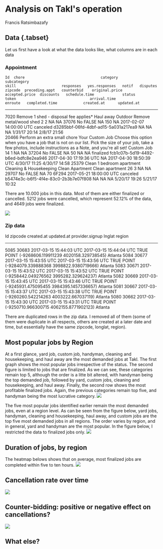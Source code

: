 # Analysis on Takl's operation
Francis Ratsimbazafy  



## Data {.tabset}

Let us first have a look at what the data looks like, what columns are in each data

### Appointment

    Id  chore                                   category                  subcategory                                                                                                                                                         skill                     responses   yes.responses   notif   disputes   zipcode  preceding.appt   counterbid    original.price   accepted.price  discounts   schedule.time             status      token                                  arrival.time              enroute   completed.time            created.at      updated.at    
------  --------------------------------------  ------------------------  ------------------------------------------------------------------------------------------------------------------------------------------------------------------  -----------------------  ----------  --------------  ------  ---------  --------  ---------------  -----------  ---------------  ---------------  ----------  ------------------------  ----------  -------------------------------------  ------------------------  --------  ------------------------  --------------  --------------
  7020  Remove 1 shed - disposal fee applies*   Haul away                 Outdoor                                                                                                                                                             Remove metal/wood shed            2               2      NA         NA     37076  No               FALSE                     NA              150  NA          2017-02-07 14:00:00 UTC   canceled    d3285bbf-06fd-4dbf-ad15-5a031a217ea9   NA                        NA        NA                        1/31/17 20:14   2/8/17 21:56  
 20466  Perform an extra small chore            Your Custom Job           Choose this option when you have a job that is not on our list. Pick the size of your job, take a few photos, include instructions as a Note, and you're all set!   Custom Job                       14               1      NA         NA     37204  No               FALSE                     NA               50  NA          NA                        finalized   fcb1c07b-5d19-4492-b6ed-bdfc8e2ea946   2017-04-30 17:19:36 UTC   NA        2017-04-30 18:50:39 UTC   4/30/17 11:25   4/30/17 14:58 
 25379  Clean 1 bedroom apartment               Cleaning & Housekeeping   Clean Apartment                                                                                                                                                     Clean apartment                  26               3      NA         NA     29707  No               FALSE                     NA               70  6F294       2017-05-21 18:00:00 UTC   canceled    b5474e3c-b6f5-4f4e-83c0-2b3b7e07f808   NA                        NA        NA                        5/20/17 19:26   5/21/17 10:32 

There are 10.000 jobs in this data. Most of them are either finalized or cancelled. 5212 jobs were cancelled, which represent 52.12% of the data, and 4649 jobs were finalized. 

![](EDA_files/figure-html/unnamed-chunk-1-1.png)<!-- -->





### Zip data

   Id   zipcode  created.at                updated.at                provider.signup   lnglat                                          region  
-----  --------  ------------------------  ------------------------  ----------------  ----------------------------------------------  --------
 5085     30683  2017-03-15 15:44:03 UTC   2017-03-15 15:44:04 UTC   TRUE              POINT (-9268606.119911239 4020158.329738545)    Atlanta 
 5084     30677  2017-03-15 15:43:55 UTC   2017-03-15 15:43:56 UTC   TRUE              POINT (-9284079.339888368 3998822.9380719666)   Atlanta 
 5083     30671  2017-03-15 15:43:52 UTC   2017-03-15 15:43:52 UTC   TRUE              POINT (-9258442.049276562 3995282.329624237)    Atlanta 
 5082     30669  2017-03-15 15:43:45 UTC   2017-03-15 15:43:46 UTC   TRUE              POINT (-9245931.475095455 3984395.1457336657)   Atlanta 
 5081     30667  2017-03-15 15:43:37 UTC   2017-03-15 15:43:38 UTC   TRUE              POINT (-9260260.542214263 4003222.667037119)    Atlanta 
 5080     30662  2017-03-15 15:43:30 UTC   2017-03-15 15:43:31 UTC   TRUE              POINT (-9250710.966300715 4062155.8771902123)   Atlanta 

There are duplicated rows in the zip data. I removed all of them (some of them were duplicate in all respects, others are created at a later date and time, but essentially have the same zipcode, longlat, region).

## Most popular jobs by Region
At a first glance, yard job, custom job, handyman, cleaning and housekeeping, and haul away are the most demanded jobs at Takl. The first graph shows the most popular jobs irrespective of the status. The second figure is limited to jobs that are finalized. As we can see, these categories remain top 5, although the order is a litte bit altered, with handyman being the top demanded job, followed by yard, custom jobs, cleaning and housekeeping, and haul away. Finally, the second row shows the most profitable finalized jobs. Again, the previous categories remain top five, and handyman being the most lucrative category.
![](EDA_files/figure-html/unnamed-chunk-3-1.png)<!-- -->

The five most popular jobs identified earlier remain the most demanded jobs, even at a region level. As can be seen from the figure below, yard jobs, handyman, cleaning and housekeeping, haul away, and custom jobs are the top five most demanded jobs in all regions. The order varies by region, and in general, yard and handyman are the most popular. In the figure below, I restricted the data to finalized jobs only.
![](EDA_files/figure-html/unnamed-chunk-4-1.png)<!-- -->

## Duration of jobs, by region
The heatmap belows shows that on average, most finalized jobs are completed within five to ten hours.
![](EDA_files/figure-html/unnamed-chunk-5-1.png)<!-- -->

## Cancellation rate over time
![](EDA_files/figure-html/unnamed-chunk-6-1.png)<!-- -->

## Counter-bidding: positive or negative effect on cancellations?
![](EDA_files/figure-html/unnamed-chunk-7-1.png)<!-- -->

## What else?



